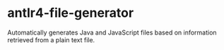 # antlr4-file-generator
Automatically generates Java and JavaScript files based on information retrieved from a plain text file.
